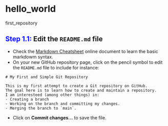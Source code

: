 # hello_world
first_repository

## <font color="blue">Step 1.1:</font> Edit the `README.md` file

- Check the [Markdown Cheatsheet](https://github.com/adam-p/markdown-here/wiki/Markdown-Cheatsheet) online document to learn the basic markdowm syntax.
- On your new GitHub repository page, click on the pencil symbol to edit the `README.md` file to include for instance:

```
# My First and Simple Git Repository

This is my first attempt to create a Git repository on GitHub.
The goal here is to learn how to create and maintain a repository. 
I am interesteed (among other things) in:
- Creating a branch
- Working on the branch and committing my changes.
- Merging the branch to `main`.
```

- Click on **Commit changes...** to save the file.
